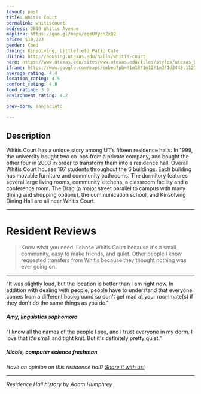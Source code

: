 ```yaml
---
layout: post
title: Whitis Court
permalink: whitiscourt
address: 2610 Whitis Avenue
maplink: https://goo.gl/maps/opeUVychZxQ2
price: $10,223
gender: Coed
dining: Kinsolving, Littlefield Patio Cafe
UTLink: http://housing.utexas.edu/halls/whitis-court
hero: https://www.utexas.edu/sites/www.utexas.edu/files/styles/utexas_hero_photo_image/public/hero-photos/maincampus_hero.jpg?itok=i1E3qQY4
iframe: https://www.google.com/maps/embed?pb=!1m18!1m12!1m3!1d3445.112140853462!2d-97.74265498487007!3d30.290869013844116!2m3!1f0!2f0!3f0!3m2!1i1024!2i768!4f13.1!3m3!1m2!1s0x8644b5826703dff1%3A0x6567d063f7a9f40d!2sWhitis+Court!5e0!3m2!1sen!2sus!4v1462319417884
average_rating: 4.4
location_rating: 4.5
comfort_rating: 4.8
food_rating: 3.9
environment_rating: 4.2

prev-dorm: sanjacinto

---
```


## Description ##

Whitis Court has a unique story among UT’s fifteen residence halls. In 1999, the university bought two co-ops from a private company, and bought the other four in 2003 in order to transform them into a residence hall. Overall Whitis Court houses 197 students throughout the 6 buildings. Each building has movable furniture and community bathrooms. The dormitory features several large living rooms, community kitchens, a classroom facility and a conference room. The Drag (a major street parallel to campus with many dining and shopping options), the communication school, and Kinsolving Dining Hall are all near Whitis Court.

---

# Resident Reviews #

> Know what you need. I chose Whitis Court because it's a small community, easy to make friends, and quiet. Other people I know requested transfers from Whitis because they thought nothing was ever going on.

---

"It was slightly loud, but the location is better than I am right now. In addition with dealing with people, people have to understand that everyone comes from a different background so don't get mad at your roommate(s) if they don't do the same things as you do."

##### Amy, linguistics sophomore #####

"I know all the names of the people I see, and I trust everyone in my dorm. I love that it's small and tight knit. But it's definitely pretty quiet."

##### Nicole, computer science freshman #####

_Have an opinion on this residence hall? [Share it with us!](https://goo.gl/forms/2FQQ17t7YAfFhlZT2)_

---

_Residence Hall history by Adam Humphrey_
